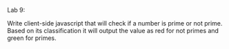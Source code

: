 Lab 9:

Write client-side javascript that will check if a number is prime or not prime. Based on its classification it will output the value as red for not primes and green for primes.